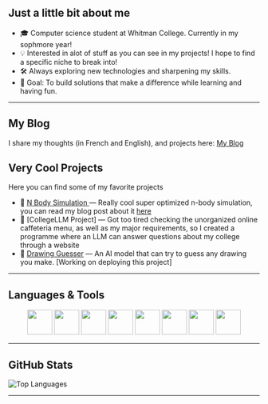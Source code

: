 
## Just a little bit about me
- 🎓 Computer science student at Whitman College. Currently in my sophmore year!
- 💡 Interested in alot of stuff as you can see in my projects! I hope to find a specific niche to break into!
- 🛠️ Always exploring new technologies and sharpening my skills. 
- 🎯 Goal: To build solutions that make a difference while learning and having fun.

---
## My Blog
I share my thoughts (in French and English), and projects here: [My Blog](https://feverc0de.github.io/)

## Very Cool Projects
Here you can find some of my favorite projects
- 🔗 [N Body Simulation ](https://github.com/FeverC0de/N_Body_Simulation) — Really cool super optimized n-body simulation, you can read my blog post about it [here](https://feverc0de.github.io/posts/n-body-shenanigans/)
- 🔗 [CollegeLLM Project] — Got too tired checking the unorganized online caffeteria menu, as well as my major requirements, so I created a programme where an LLM can answer questions about my college through a website
- 🔗 [Drawing Guesser]([https://github.com/](https://github.com/FeverC0de/ResNet50-Quick-Draw)) — An AI model that can try to guess any drawing you make. [Working on deploying this project]  

---


## Languages & Tools

<p align="center">
  <img src="https://cdn.jsdelivr.net/gh/devicons/devicon/icons/python/python-original.svg" width="50" height="50"/>
  <img src="https://cdn.jsdelivr.net/gh/devicons/devicon/icons/cplusplus/cplusplus-original.svg" width="50" height="50"/>
  <img src="https://cdn.jsdelivr.net/gh/devicons/devicon/icons/java/java-original.svg" width="50" height="50"/>
  <img src="https://cdn.jsdelivr.net/gh/devicons/devicon/icons/javascript/javascript-original.svg" width="50" height="50"/>
  <img src="https://cdn.jsdelivr.net/gh/devicons/devicon/icons/css3/css3-original.svg" width="50" height="50"/>
  <img src="https://cdn.jsdelivr.net/gh/devicons/devicon/icons/html5/html5-original.svg" width="50" height="50"/>
  <img src="https://cdn.jsdelivr.net/gh/devicons/devicon/icons/haskell/haskell-original.svg" width="50" height="50"/>
  <img src="https://cdn.jsdelivr.net/gh/devicons/devicon/icons/latex/latex-original.svg" width="50" height="50"/>
</p>

---
## GitHub Stats
![Top Languages](https://github-readme-stats.vercel.app/api/top-langs/?username=FeverC0de&layout=compact&theme=tokyonight)

---
